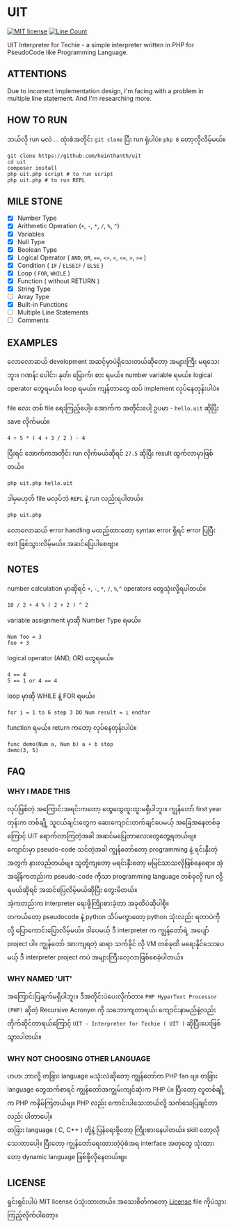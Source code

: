 # UIT

[![MIT license](https://img.shields.io/badge/License-MIT-green.svg)](https://lbesson.mit-license.org/)
[![Line Count](https://img.shields.io/static/v1.svg?label=Line+of+PHP+code&message=2061&color=blue)](https://shields.io/)

UIT Interpreter for Techie - a simple interpreter written in PHP for PseudoCode like Programming Language.

## ATTENTIONS

Due to incorrect Implementation design, I'm facing with a problem in multiple line statement. And I'm researching more.

## HOW TO RUN

ဘယ်လို run မလဲ ... ထုံးစံအတိုင်း `git clone` ပြီး run ရုံပါပဲ။ `php 8` တော့လိုလိမ့်မယ်။

```shell
git clone https://github.com/heinthanth/uit
cd uit
composer install
php uit.php script # to run script
php uit.php # to run REPL
```

## MILE STONE

- [x] Number Type
- [x] Arithmetic Operation (`+`, `-`, `*`, `/`, `%`, `^`)
- [x] Variables
- [x] Null Type  
- [x] Boolean Type
- [x] Logical Operator ( `AND`, `OR`, `==`, `<>`, `<`, `<=`, `>`, `>=` )
- [x] Condition ( `IF` / `ELSEIF` / `ELSE` )
- [x] Loop ( `FOR`, `WHILE` )
- [x] Function ( without RETURN )
- [x] String Type
- [ ] Array Type
- [x] Built-in Functions
- [ ] Multiple Line Statements
- [ ] Comments

## EXAMPLES

လောလောဆယ် development အဆင့်မှာပဲရှိသေးတယ်ဆိုတော့ အများကြီး မရသေးဘူး။ ဂဏန်း ပေါင်း၊ နုတ်၊ မြောက်၊ စား ရမယ်။ number
variable ရမယ်။ logical operator တွေရမယ်။ loop ရမယ်။ ကျန်တာတွေ ထပ် implement လုပ်နေတုန်းပါပဲ။

file လေး တစ် file ရေးကြည့်ပေါ့။ အောက်က အတိုင်းပေါ့ ဥပမာ - `hello.uit` ဆိုပြီး save လိုက်မယ်။

```text
4 + 5 * ( 4 + 3 / 2 ) - 4 
```

ပြီးရင် အောက်ကအတိုင်း run လိုက်မယ်ဆိုရင် `27.5` ဆိုပြီး result ထွက်လာမှာဖြစ်တယ်။

```shell
php uit.php hello.uit
```

ဒါမှမဟုတ် file မလုပ်ဘဲ `REPL` နဲ့ run လည်းရပါတယ်။

```shell
php uit.php
```

လောလောဆယ် error handling မထည့်ထားတော့ syntax error ရှိရင် error ပြပြီး exit ဖြစ်သွားလိမ့်မယ်။ အဆင်ပြေပါစေဗျာ။

## NOTES

number calculation မှာဆိုရင် `+`, `-`, `*`, `/`, `%`,`^` operators တွေသုံးလို့ရပါတယ်။

```text
10 / 2 + 4 % ( 2 + 2 ) ^ 2
```

variable assignment မှာဆို Number Type ရမယ်။

```text
Num foo = 3
foo + 3
```

logical operator (AND, OR) တွေရမယ်။

```text
4 == 4
5 == 1 or 4 == 4
```

loop မှာဆို WHILE နဲ့ FOR ရမယ်။

```text
for i = 1 to 6 step 3 DO Num result = i endfor
```

function ရမယ်။ return ကတော့ လုပ်နေတုန်းပါပဲ။

```text
func demo(Num a, Num b) a + b stop
demo(3, 5)
```

## FAQ

### WHY I MADE THIS

လုပ်ဖြစ်တဲ့ အကြောင်းအရင်းကတော့ ထွေထွေထူးထူးမရှိပါဘူး။ ကျွန်တော် first year တုန်းက တစ်ချို့ သူငယ်ချင်းတွေက
ဆေးကျောင်းတက်ချင်ပေမယ့် အခြေအနေတစ်ခုကြောင့် UIT ရောက်လာကြတဲ့အခါ အဆင်မပြေတာလေးတွေတွေ့ရတယ်ဗျ။\
ကျောင်းမှာ pseudo-code သင်တဲ့အခါ ကျွန်တော်တော့ programming နဲ့ ရင်းနှီးတဲ့အတွက် နားလည်တယ်ဗျ။ သူတို့ကျတော့ မရင်းနှီးတော့
မမြင်သာသလိုဖြစ်နေရော။ အဲ့အချိန်ကတည်းက pseudo-code ကိုသာ programming language တစ်ခုလို run လို့ရမယ်ဆိုရင်
အဆင်ပြေလိမ့်မယ်ဆိုပြီး တွေးမိတယ်။\
အဲ့ကတည်းက interpreter ရေးဖို့ကြိုးစားခဲ့တာ အခုထိပဲဆိုပါစို့။\
တကယ်တော့ pseudocode နဲ့ python သိပ်မကွာတော့ python သုံးလည်း ရတာပဲကိုလို့ ပြောကောင်းပြောလိမ့်မယ်။ ဒါပေမယ့် ဒီ interpreter က ကျွန့်တော်ရဲ့ အပျော် project ပါ။ ကျွန်တော် အားကျရတဲ့ ဆရာ သက်ခိုင် လို VM တစ်ခုထိ မရေးနိုင်သေးပေမယ့် ဒီ interpreter project ကပဲ အများကြီးလေ့လာဖြစ်စေခဲ့ပါတယ်။

### WHY NAMED 'UIT'

အကြောင်းပြချက်မရှိပါဘူး။ ဒီအတိုင်းပဲပေးလိုက်တာ။ `PHP HyperText Processor (PHP)` ဆိုတဲ့ Recursive Acronym ကို
သဘောကျတာရယ်၊ ကျောင်းနာမည်နဲ့လည်း တိုက်ဆိုင်တာရယ်ကြောင့် `UIT - Interpreter for Techie ( UIT )`  ဆိုပြီးပေးဖြစ်သွားပါတယ်။

### WHY NOT CHOOSING OTHER LANGUAGE

ဟဟ၊ ဘာလို့ တခြား language မသုံးလဲဆိုတော့ ကျွန်တော်က PHP fan ဗျ။ တခြား language တွေထက်စာရင် ကျွန်တော်အကျွမ်းကျင်ဆုံးက PHP
ပဲ။ ပြီးတော့ လူတစ်ချို့က PHP ကနှိမ်ကြတယ်ဗျ။ PHP လည်း ကောင်းပါသေးတယ်လို့ သက်သေပြချင်တာလည်း ပါတာပေါ့။\
တခြား language ( C, C++ ) တို့နဲ့ ပြန်ရေးဖို့တော့ ကြိုးစားနေပါတယ်။ skill တော့လိုသေးတာပေါ့။ ပြီးတော့ ကျွန်တော်ရေးထားတဲ့ပုံစံအရ interface အတုတွေ သုံးထားတော့ dynamic language ဖြစ်ဖို့လိုနေတယ်ဗျ။

## LICENSE

ရှင်းရှင်းပါပဲ MIT license ပဲသုံးထားတယ်။ အသေးစိတ်ကတော့ [License](LICENSE) file ကိုပဲသွားကြည့်လိုက်ပါတော့။
